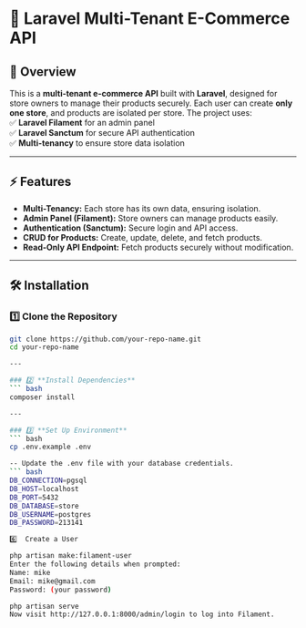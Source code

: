 # 🛒 Laravel Multi-Tenant E-Commerce API

## 🚀 Overview

This is a **multi-tenant e-commerce API** built with **Laravel**, designed for store owners to manage their products securely. Each user can create **only one store**, and products are isolated per store. The project uses:  
✅ **Laravel Filament** for an admin panel  
✅ **Laravel Sanctum** for secure API authentication  
✅ **Multi-tenancy** to ensure store data isolation

---

## ⚡ Features

-   **Multi-Tenancy:** Each store has its own data, ensuring isolation.
-   **Admin Panel (Filament):** Store owners can manage products easily.
-   **Authentication (Sanctum):** Secure login and API access.
-   **CRUD for Products:** Create, update, delete, and fetch products.
-   **Read-Only API Endpoint:** Fetch products securely without modification.

---

## 🛠 Installation

### 1️⃣ **Clone the Repository**

````bash
git clone https://github.com/your-repo-name.git
cd your-repo-name

---

### 2️⃣ **Install Dependencies**
``` bash
composer install

---

### 3️⃣ **Set Up Environment**
``` bash
cp .env.example .env

-- Update the .env file with your database credentials.
``` bash
DB_CONNECTION=pgsql
DB_HOST=localhost
DB_PORT=5432
DB_DATABASE=store
DB_USERNAME=postgres
DB_PASSWORD=213141

6️⃣  Create a User

php artisan make:filament-user
Enter the following details when prompted:
Name: mike
Email: mike@gmail.com
Password: (your password)

php artisan serve
Now visit http://127.0.0.1:8000/admin/login to log into Filament.

````
